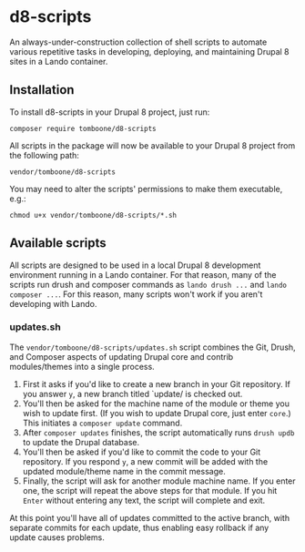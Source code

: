 # d8-scripts

An always-under-construction collection of shell scripts to automate various repetitive tasks in developing, deploying, and maintaining Drupal 8 sites in a Lando container.

## Installation

To install d8-scripts in your Drupal 8 project, just run:

```shell script
composer require tomboone/d8-scripts
```

All scripts in the package will now be available to your Drupal 8 project from the following path:

```shell script
vendor/tomboone/d8-scripts
```

You may need to alter the scripts' permissions to make them executable, e.g.:

```shell script
chmod u+x vendor/tomboone/d8-scripts/*.sh
```

## Available scripts

All scripts are designed to be used in a local Drupal 8 development environment running in a Lando container. For that reason, many of the scripts run drush and composer commands as `lando drush ...` and `lando composer ...`. For this reason, many scripts won't work if you aren't developing with Lando.

### updates.sh

The `vendor/tomboone/d8-scripts/updates.sh` script combines the Git, Drush, and Composer aspects of updating Drupal core and contrib modules/themes into a single process.

1. First it asks if you'd like to create a new branch in your Git repository. If you answer `y`, a new branch titled `update/<YYYY-MM-DD> is checked out.
1. You'll then be asked for the machine name of the module or theme you wish to update first. (If you wish to update Drupal core, just enter `core`.) This initiates a `composer update` command.
1. After `composer updates` finishes, the script automatically runs `drush updb` to update the Drupal database.
1. You'll then be asked if you'd like to commit the code to your Git repository. If you respond `y`, a new commit will be added with the updated module/theme name in the commit message.
1. Finally, the script will ask for another module machine name. If you enter one, the script will repeat the above steps for that module. If you hit `Enter` without entering any text, the script will complete and exit.

At this point you'll have all of updates committed to the active branch, with separate commits for each update, thus enabling easy rollback if any update causes problems.
